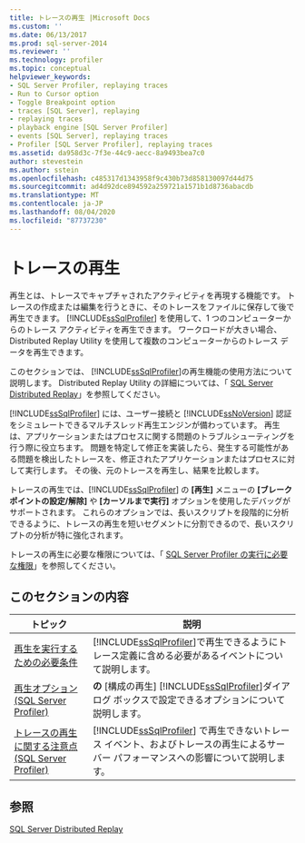 ```yaml
---
title: トレースの再生 |Microsoft Docs
ms.custom: ''
ms.date: 06/13/2017
ms.prod: sql-server-2014
ms.reviewer: ''
ms.technology: profiler
ms.topic: conceptual
helpviewer_keywords:
- SQL Server Profiler, replaying traces
- Run to Cursor option
- Toggle Breakpoint option
- traces [SQL Server], replaying
- replaying traces
- playback engine [SQL Server Profiler]
- events [SQL Server], replaying traces
- Profiler [SQL Server Profiler], replaying traces
ms.assetid: da958d3c-7f3e-44c9-aecc-8a9493bea7c0
author: stevestein
ms.author: sstein
ms.openlocfilehash: c485317d1343958f9c430b73d858130097d44d75
ms.sourcegitcommit: ad4d92dce894592a259721a1571b1d8736abacdb
ms.translationtype: MT
ms.contentlocale: ja-JP
ms.lasthandoff: 08/04/2020
ms.locfileid: "87737230"
---
```

# <a name="replay-traces"></a>トレースの再生
  再生とは、トレースでキャプチャされたアクティビティを再現する機能です。 トレースの作成または編集を行うときに、そのトレースをファイルに保存して後で再生できます。 [!INCLUDE[ssSqlProfiler](../../includes/sssqlprofiler-md.md)] を使用して、1 つのコンピューターからのトレース アクティビティを再生できます。 ワークロードが大きい場合、Distributed Replay Utility を使用して複数のコンピューターからのトレース データを再生できます。  
  
 このセクションでは、 [!INCLUDE[ssSqlProfiler](../../includes/sssqlprofiler-md.md)]の再生機能の使用方法について説明します。 Distributed Replay Utility の詳細については、「 [SQL Server Distributed Replay](../distributed-replay/sql-server-distributed-replay.md)」を参照してください。  
  
 [!INCLUDE[ssSqlProfiler](../../includes/sssqlprofiler-md.md)] には、ユーザー接続と [!INCLUDE[ssNoVersion](../../includes/ssnoversion-md.md)] 認証をシミュレートできるマルチスレッド再生エンジンが備わっています。 再生は、アプリケーションまたはプロセスに関する問題のトラブルシューティングを行う際に役立ちます。 問題を特定して修正を実装したら、発生する可能性がある問題を検出したトレースを、修正されたアプリケーションまたはプロセスに対して実行します。 その後、元のトレースを再生し、結果を比較します。  
  
 トレースの再生では、[!INCLUDE[ssSqlProfiler](../../includes/sssqlprofiler-md.md)] の **[再生]** メニューの **[ブレークポイントの設定/解除]** や **[カーソルまで実行]** オプションを使用したデバッグがサポートされます。 これらのオプションでは、長いスクリプトを段階的に分析できるように、トレースの再生を短いセグメントに分割できるので、長いスクリプトの分析が特に強化されます。  
  
 トレースの再生に必要な権限については、「 [SQL Server Profiler の実行に必要な権限](permissions-required-to-run-sql-server-profiler.md)」を参照してください。  
  
## <a name="in-this-section"></a>このセクションの内容  
  
|トピック|説明|  
|-----------|-----------------|  
|[再生を実行するための必要条件](replay-requirements.md)|[!INCLUDE[ssSqlProfiler](../../includes/sssqlprofiler-md.md)]で再生できるようにトレース定義に含める必要があるイベントについて説明します。|  
|[再生オプション &#40;SQL Server Profiler&#41;](replay-options-sql-server-profiler.md)|**の** [構成の再生] [!INCLUDE[ssSqlProfiler](../../includes/sssqlprofiler-md.md)]ダイアログ ボックスで設定できるオプションについて説明します。|  
|[トレースの再生に関する注意点 &#40;SQL Server Profiler&#41;](considerations-for-replaying-traces-sql-server-profiler.md)|[!INCLUDE[ssSqlProfiler](../../includes/sssqlprofiler-md.md)] で再生できないトレース イベント、およびトレースの再生によるサーバー パフォーマンスへの影響について説明します。|  
  
## <a name="see-also"></a>参照  
 [SQL Server Distributed Replay](../distributed-replay/sql-server-distributed-replay.md)  
  
  
